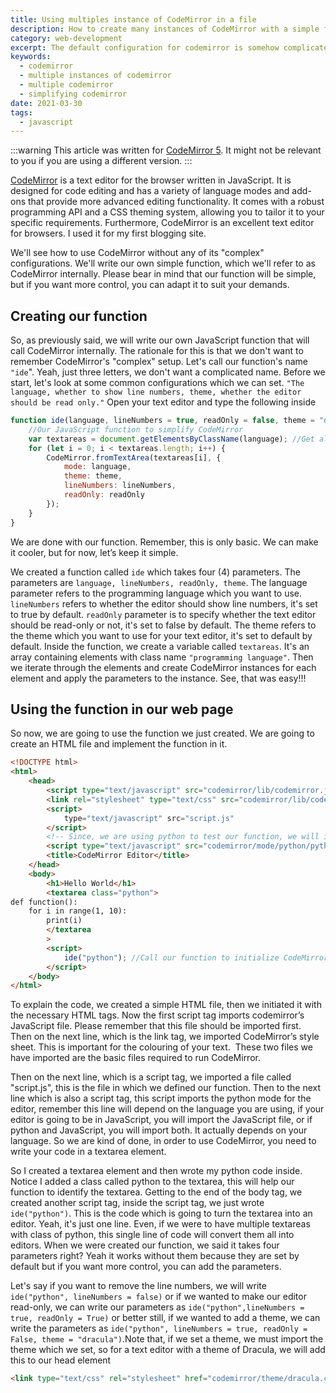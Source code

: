 ```yaml
---
title: Using multiples instance of CodeMirror in a file
description: How to create many instances of CodeMirror with a simple function
category: web-development
excerpt: The default configuration for codemirror is somehow complicated, learn how you can simplify it.
keywords:
  - codemirror
  - multiple instances of codemirror
  - multiple codemirror
  - simplifying codemirror
date: 2021-03-30
tags:
  - javascript
---
```


:::warning
This article was written for [CodeMirror 5](https://codemirror.net/5). It might not be relevant to you if you are using a different version.
:::

[CodeMirror](https://codemirror.net/) is a text editor for the browser written in JavaScript. It is designed for code editing and has a variety of language modes and add-ons that provide more advanced editing functionality. It comes with a robust programming API and a CSS theming system, allowing you to tailor it to your specific requirements. Furthermore, CodeMirror is an excellent text editor for browsers. I used it for my first blogging site.

We'll see how to use CodeMirror without any of its "complex" configurations. We'll write our own simple function, which we'll refer to as CodeMirror internally.
Please bear in mind that our function will be simple, but if you want more control, you can adapt it to suit your demands.

## Creating our function

So, as previously said, we will write our own JavaScript function that will call CodeMirror internally. The rationale for this is that we don't want to remember CodeMirror's "complex" setup.
Let's call our function's name `"ide`". Yeah, just three letters, we don't want a complicated name. Before we start, let's look at some common configurations which we can set.
`"The language, whether to show line numbers, theme, whether the editor should be read only."` Open your text editor and type the following inside

```javascript
function ide(language, lineNumbers = true, readOnly = false, theme = "default") {
	//Our JavaScript function to simplify CodeMirror
	var textareas = document.getElementsByClassName(language); //Get all elements having a class name of the language.
	for (let i = 0; i < textareas.length; i++) {
		CodeMirror.fromTextArea(textareas[i], {
			mode: language,
			theme: theme,
			lineNumbers: lineNumbers,
			readOnly: readOnly
		});
	}
}
```

We are done with our function. Remember, this is only basic. We can make it cooler, but for now, let’s keep it simple.

We created a function called `ide` which takes four (4) parameters. The parameters are `language, lineNumbers, readOnly, theme`. The language parameter refers to the programming language which you want to use.` lineNumbers` refers to whether the editor should show line numbers, it's set to true by default. `readOnly` parameter is to specify whether the text editor should be read-only or not, it's set to false by default. The theme refers to the theme which you want to use for your text editor, it's set to default by default.
Inside the function, we create a variable called `textareas`. It's an array containing elements with class name `"programming language"`. Then we iterate through the elements and create CodeMirror instances for each element and apply the parameters to the instance.
See, that was easy!!!

## Using the function in our web page

So now, we are going to use the function we just created. We are going to create an HTML file and implement the function in it.

```html
<!DOCTYPE html>
<html>
	<head>
		<script type="text/javascript" src="codemirror/lib/codemirror.js"></script>
		<link rel="stylesheet" type="text/css" src="codemirror/lib/codemirror.css" />
		<script>
			type="text/javascript" src="script.js"
		</script>
		<!-- Since, we are using python to test our function, we will import it's file -->
		<script type="text/javascript" src="codemirror/mode/python/python.js"></script>
		<title>CodeMirror Editor</title>
	</head>
	<body>
		<h1>Hello World</h1>
		<textarea class="python">
def function():
    for i in range(1, 10):
        print(i)
        </textarea
		>
		<script>
			ide("python"); //Call our function to initialize CodeMirror on the textarea with class "python"
		</script>
	</body>
</html>
```

To explain the code, we created a simple HTML file, then we initiated it with the necessary HTML tags. Now the first script tag imports codemirror’s JavaScript file. Please remember that this file should be imported first. 
Then on the next line, which is the link tag, we imported CodeMirror’s style sheet. This is important for the colouring of your text. 
These two files we have imported are the basic files required to run CodeMirror.

Then on the next line, which is a script tag, we imported a file called "script.js", this is the file in which we defined our function.
Then to the next line which is also a script tag, this script imports the python mode for the editor, remember this line will depend on the language you are using, if your editor is going to be in JavaScript, you will import the JavaScript file, or if python and JavaScript, you will import both. It actually depends on your language.
So we are kind of done, in order to use CodeMirror, you need to write your code in a textarea element.

So I created a textarea element and then wrote my python code inside. Notice I added a class called python to the textarea, this will help our function to identify the textarea.
Getting to the end of the body tag, we created another script tag, inside the script tag, we just wrote `ide("python")`. This is the code which is going to turn the textarea into an editor. Yeah, it's just one line. Even, if we were to have multiple textareas with class of python, this single line of code will convert them all into editors. When we were created our function, we said it takes four parameters right? Yeah it works without them because they are set by default but if you want more control, you can add the parameters.

Let's say if you want to remove the line numbers, we will write `ide("python", lineNumbers = false)` or if we wanted to make our editor read-only, we can write our parameters as `ide("python",lineNumbers = true, readOnly = True)` or better still, if we wanted to add a theme, we can write the parameters as `ide("python", lineNumbers = true, readOnly = False, theme = "dracula")`.Note that, if we set a theme, we must import the theme which we set, so for a text editor with a theme of Dracula, we will add this to our head element

```html
<link type="text/css" rel="stylesheet" href="codemirror/theme/dracula.css" />
```
